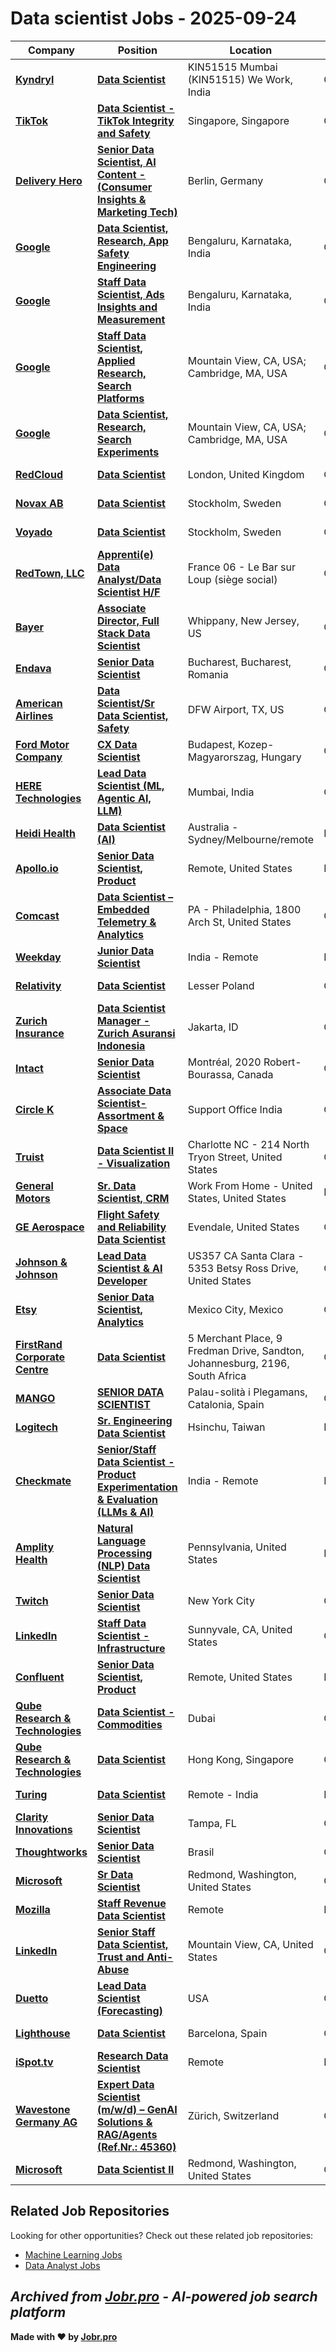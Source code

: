 # Data scientist Jobs - 2025-09-24

| Company | Position | Location | Type | Date |
| ------- | -------- | -------- | ---- | ------ |
| **[Kyndryl](https://www.kyndryl.com/)** | **[Data Scientist](https://kyndryl.wd5.myworkdayjobs.com/en-US/KyndrylProfessionalCareers/job/Mumbai-Maharashtra-India/Data-Scientist_R-48229)** | KIN51515 Mumbai (KIN51515) We Work, India | On Site | Sep 24 |
| **[TikTok](https://www.tiktok.com/)** | **[Data Scientist - TikTok Integrity and Safety](https://lifeattiktok.com/search/7550670753504872722)** | Singapore, Singapore | On Site | Sep 23 |
| **[Delivery Hero](https://www.deliveryhero.com)** | **[Senior Data Scientist, AI Content - (Consumer Insights & Marketing Tech)](https://jobs.smartrecruiters.com/DeliveryHero/744000083442530-senior-data-scientist-ai-content-consumer-insights-marketing-tech-)** | Berlin, Germany | On Site | Sep 23 |
| **[Google](https://www.google.com/)** | **[Data Scientist, Research, App Safety Engineering](https://www.google.com/about/careers/applications/jobs/results/72157601097228998-data-scientist-research-app-safety-engineering)** | Bengaluru, Karnataka, India | On Site | Sep 23 |
| **[Google](https://www.google.com/)** | **[Staff Data Scientist, Ads Insights and Measurement](https://www.google.com/about/careers/applications/jobs/results/97272645698888390-staff-data-scientist-ads-insights-and-measurement)** | Bengaluru, Karnataka, India | On Site | Sep 23 |
| **[Google](https://www.google.com/)** | **[Staff Data Scientist, Applied Research, Search Platforms](https://www.google.com/about/careers/applications/jobs/results/75188404899193542-staff-data-scientist-applied-research-search-platforms)** | Mountain View, CA, USA; Cambridge, MA, USA | On Site | Sep 23 |
| **[Google](https://www.google.com/)** | **[Data Scientist, Research, Search Experiments](https://www.google.com/about/careers/applications/jobs/results/101033997668098758-data-scientist-research-search-experiments)** | Mountain View, CA, USA; Cambridge, MA, USA | On Site | Sep 23 |
| **[RedCloud](https://redcloudtechnology.com/)** | **[Data Scientist](https://careers.redcloudtechnology.com/jobs/6493836-data-scientist)** | London, United Kingdom | On Site | Sep 23 |
| **[Novax AB](https://www.novax.se)** | **[Data Scientist](https://careers.voyado.com/jobs/6493686-data-scientist)** | Stockholm, Sweden | On Site | Sep 23 |
| **[Voyado](https://www.voyado.com)** | **[Data Scientist](https://careers.voyado.com/jobs/6493686-data-scientist)** | Stockholm, Sweden | On Site | Sep 23 |
| **[RedTown, LLC](https://www.redtown.net/)** | **[Apprenti(e) Data Analyst/Data Scientist H/F](https://hrs.emea.mane.com/Pages/Offre/detailoffre.aspx?idOffre=1530&idOrigine=502&LCID=2057&offerReference=2025-AFO-1530)** | France 06 - Le Bar sur Loup (siège social) | On Site | Sep 23 |
| **[Bayer](https://www.bayer.com/)** | **[Associate Director, Full Stack Data Scientist](https://jobs.bayer.com/job/Whippany-Associate-Director%2C-Full-Stack-Data-Scientist-New/1250161901/)** | Whippany, New Jersey, US | On Site | Sep 23 |
| **[Endava](https://www.endava.com)** | **[Senior Data Scientist](https://jobs.smartrecruiters.com/Endava/744000083407266-senior-data-scientist)** | Bucharest, Bucharest, Romania | On Site | Sep 23 |
| **[American Airlines](https://www.aa.com)** | **[Data Scientist/Sr Data Scientist, Safety](https://jobs.aa.com/job/DFW-Airport-Data-ScientistSr-Data-Scientist%2C-Safety-TX/1328425000/)** | DFW Airport, TX, US | On Site | Sep 23 |
| **[Ford Motor Company](https://corporate.ford.com/)** | **[CX Data Scientist](https://efds.fa.em5.oraclecloud.com/hcmUI/CandidateExperience/en/sites/jobsearch/job/48599)** | Budapest, Kozep-Magyarorszag, Hungary | On Site | Sep 23 |
| **[HERE Technologies](https://company.here.com/here/)** | **[Lead Data Scientist (ML, Agentic AI, LLM)](https://careers-here.icims.com/jobs/78042/lead-data-scientist-%28ml%2c-agentic-ai%2c-llm%29/job?in_iframe=1)** | Mumbai, India | On Site | Sep 23 |
| **[Heidi Health](https://www.heidihealth.com/)** | **[Data Scientist (AI)](https://jobs.ashbyhq.com/heidihealth.com.au/26e4b48d-3997-4bed-bff4-4d6374e0bb4d)** | Australia - Sydney/Melbourne/remote | Remote | Sep 23 |
| **[Apollo.io](https://apollo.io/)** | **[Senior Data Scientist, Product](https://job-boards.greenhouse.io/apolloio/jobs/5657061004)** | Remote, United States | Remote | Sep 23 |
| **[Comcast](https://corporate.comcast.com/)** | **[Data Scientist – Embedded Telemetry & Analytics](https://comcast.wd5.myworkdayjobs.com/en-US/Comcast_Careers/job/PA---Philadelphia-1800-Arch-St/Data-Scientist---Embedded-Telemetry---Analytics_R420785)** | PA - Philadelphia, 1800 Arch St, United States | On Site | Sep 23 |
| **[Weekday](https://www.weekday.works)** | **[Junior Data Scientist](https://apply.workable.com/j/94F65284CB/apply)** | India - Remote | Remote | Sep 23 |
| **[Relativity](https://www.relativity.com/)** | **[Data Scientist](https://kcura.wd1.myworkdayjobs.com/en-US/External_Career_Site/job/Krakw/Data-Scientist_25-0480)** | Lesser Poland | On Site | Sep 23 |
| **[Zurich Insurance](https://www.zurich.com)** | **[Data Scientist Manager - Zurich Asuransi Indonesia](https://www.careers.zurich.com/job/Jakarta-Data-Scientist-Manager-Zurich-Asuransi-Indonesia/1327539257/)** | Jakarta, ID | On Site | Sep 23 |
| **[Intact](https://www.intactfc.com/)** | **[Senior Data Scientist](https://intactfc.wd3.myworkdayjobs.com/en-US/intactfc/job/Montral-Quebec-CAN/Senior-Data-Scientist_R147150-1)** | Montréal, 2020 Robert-Bourassa, Canada | On Site | Sep 23 |
| **[Circle K](https://www.circlek.com/)** | **[Associate Data Scientist- Assortment & Space](https://circlek.wd3.myworkdayjobs.com/en-US/CircleKStoreJobs/job/Support-Office-India/Associate-Data-Scientist--Assortment---Space_R531411)** | Support Office India | On Site | Sep 23 |
| **[Truist](https://www.truist.com/)** | **[Data Scientist II - Visualization](https://truist.wd1.myworkdayjobs.com/en-US/Careers/job/Charlotte-NC/Data-Scientist-II---Visualization_R0106911)** | Charlotte NC - 214 North Tryon Street, United States | On Site | Sep 23 |
| **[General Motors](https://www.gm.com/)** | **[Sr. Data Scientist, CRM](https://generalmotors.wd5.myworkdayjobs.com/en-US/Careers_GM/job/Remote---United-States/Sr-Data-Scientist--CRM_JR-202517474)** | Work From Home - United States, United States | Remote | Sep 23 |
| **[GE Aerospace](https://www.geaerospace.com/)** | **[Flight Safety and Reliability Data Scientist](https://geaerospace.wd5.myworkdayjobs.com/en-US/GE_ExternalSite/job/Evendale/Flight-Safety-and-Reliability-Data-Scientist_R5015630-1)** | Evendale, United States | On Site | Sep 23 |
| **[Johnson & Johnson](https://www.jnj.com/)** | **[Lead Data Scientist & AI Developer](https://jj.wd5.myworkdayjobs.com/en-US/JJ/job/Santa-Clara-California-United-States-of-America/Lead-Data-Scientist---AI-Developer_R-023286-1)** | US357 CA Santa Clara - 5353 Betsy Ross Drive, United States | On Site | Sep 23 |
| **[Etsy](https://www.etsy.com/)** | **[Senior Data Scientist, Analytics](https://etsy.wd5.myworkdayjobs.com/en-US/Etsy_Careers/job/Ciudad-de-Mxico-CDMX-Mexico/Senior-Data-Scientist--Analytics_JR4985)** | Mexico City, Mexico | On Site | Sep 23 |
| **[FirstRand Corporate Centre](https://www.firstrand.co.za/)** | **[Data Scientist](https://firstrand.wd3.myworkdayjobs.com/en-US/FRB/job/Johannesburg/Data-Scientist_R37455)** | 5 Merchant Place, 9 Fredman Drive, Sandton, Johannesburg, 2196, South Africa | On Site | Sep 23 |
| **[MANGO](https://www.mango.com/)** | **[SENIOR DATA SCIENTIST](https://mango.wd3.myworkdayjobs.com/en-US/Mango_Work_Your_Passion/job/Palau-solit-i-Plegamans-Catalonia-Spain/MACHINE-LEARNING--EXPERT_JR125582)** | Palau-solità i Plegamans, Catalonia, Spain | On Site | Sep 23 |
| **[Logitech](https://www.logitech.com/)** | **[Sr. Engineering Data Scientist](https://logitech.wd5.myworkdayjobs.com/en-US/logitech/job/Hsinchu-Taiwan/Sr-Engineering-Data-Scientist_144202)** | Hsinchu, Taiwan | Remote | Sep 23 |
| **[Checkmate](https://itsacheckmate.com)** | **[Senior/Staff Data Scientist - Product Experimentation & Evaluation (LLMs & AI)](https://apply.workable.com/j/03E80CC25C/apply)** | India - Remote | Remote | Sep 23 |
| **[Amplity Health](https://www.amplity.com/)** | **[Natural Language Processing (NLP) Data Scientist](https://amplity.wd1.myworkdayjobs.com/en-US/AmplityHealth/job/Philadelphia-PA/NLP-Data-Scientist_R5460)** | Pennsylvania, United States | Remote | Sep 23 |
| **[Twitch](https://www.twitch.tv/)** | **[Senior Data Scientist](https://job-boards.greenhouse.io/twitch/jobs/8181470002)** | New York City | On Site | Sep 22 |
| **[LinkedIn](https://www.linkedin.com/)** | **[Staff Data Scientist - Infrastructure](https://jobs.smartrecruiters.com/LinkedIn3/744000083338984-staff-data-scientist-infrastructure)** | Sunnyvale, CA, United States | On Site | Sep 22 |
| **[Confluent](https://www.confluent.io/)** | **[Senior Data Scientist, Product](https://jobs.ashbyhq.com/confluent/263ea4c2-92f7-45bc-b34a-681ec02d03e4)** | Remote, United States | Remote | Sep 22 |
| **[Qube Research & Technologies](https://www.qube-rt.com/)** | **[Data Scientist - Commodities](https://job-boards.greenhouse.io/quberesearchandtechnologies/jobs/8087857002)** | Dubai | On Site | Sep 22 |
| **[Qube Research & Technologies](https://www.qube-rt.com/)** | **[Data Scientist](https://job-boards.greenhouse.io/quberesearchandtechnologies/jobs/7949021002)** | Hong Kong, Singapore | On Site | Sep 22 |
| **[Turing](https://www.turing.com/)** | **[Data Scientist](https://job-boards.greenhouse.io/turing/jobs/5654594004)** | Remote - India | Remote | Sep 22 |
| **[Clarity Innovations](https://www.clarity-innovations.com/)** | **[Senior Data Scientist](https://job-boards.greenhouse.io/clarityinnovates/jobs/4913154007)** | Tampa, FL | On Site | Sep 22 |
| **[Thoughtworks](https://www.thoughtworks.com/)** | **[Senior Data Scientist](https://www.thoughtworks.com/careers/jobs/7264551?gh_jid=7264551)** | Brasil | On Site | Sep 22 |
| **[Microsoft](https://www.microsoft.com/)** | **[Sr Data Scientist](https://jobs.careers.microsoft.com/global/en/job/1879815/)** | Redmond, Washington, United States | On Site | Sep 22 |
| **[Mozilla](https://www.mozilla.org/)** | **[Staff Revenue Data Scientist](https://job-boards.greenhouse.io/mozilla/jobs/7246864)** | Remote | Remote | Sep 22 |
| **[LinkedIn](https://www.linkedin.com/)** | **[Senior Staff Data Scientist, Trust and Anti-Abuse](https://jobs.smartrecruiters.com/LinkedIn3/744000083318105-senior-staff-data-scientist-trust-and-anti-abuse)** | Mountain View, CA, United States | On Site | Sep 22 |
| **[Duetto](https://www.duettocloud.com/)** | **[Lead Data Scientist (Forecasting)](https://job-boards.greenhouse.io/duettoresearch/jobs/7268940)** | USA | On Site | Sep 22 |
| **[Lighthouse](https://www.mylighthouse.com/)** | **[Data Scientist](https://job-boards.eu.greenhouse.io/lighthouse/jobs/4676737101)** | Barcelona, Spain | On Site | Sep 22 |
| **[iSpot.tv](https://www.ispot.tv/)** | **[Research Data Scientist](https://job-boards.greenhouse.io/ispottv/jobs/4583616005)** | Remote | Remote | Sep 22 |
| **[Wavestone Germany AG](https://www.wavestone.com/)** | **[Expert Data Scientist (m/w/d) – GenAI Solutions & RAG/Agents (Ref.Nr.: 45360)](https://join.com/companies/q-perior/14905588-expert-data-scientist-m-w-d-genai-solutions-und-rag-agents-ref-nr-45360)** | Zürich, Switzerland | On Site | Sep 22 |
| **[Microsoft](https://www.microsoft.com/)** | **[Data Scientist II](https://jobs.careers.microsoft.com/global/en/job/1880370/)** | Redmond, Washington, United States | On Site | Sep 22 |

## Related Job Repositories

Looking for other opportunities? Check out these related job repositories:

- [Machine Learning Jobs](https://github.com/jobs-jobr-pro/Machine-Learning-Jobs)
- [Data Analyst Jobs](https://github.com/jobs-jobr-pro/Data-Analyst-Jobs)



*Archived from [Jobr.pro](https://jobr.pro?utm_source=github&utm_medium=repo&utm_campaign=github-data-science-jobs) - AI-powered job search platform*
---

**Made with ❤️ by [Jobr.pro](https://jobr.pro?utm_source=github&utm_medium=repo&utm_campaign=github-data-science-jobs)**